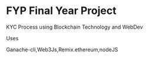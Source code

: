 # FYP Final Year Project
KYC Process using Blockchain Technology and WebDev

Uses

Ganache-cli,Web3Js,Remix.ethereum,nodeJS
